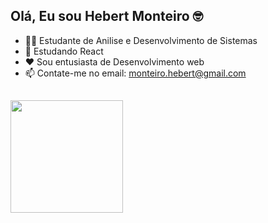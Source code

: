 ## Olá, Eu sou Hebert Monteiro 🤓

- 🧑‍🎓 Estudante de Anilise e Desenvolvimento de Sistemas
- 👀 Estudando React 
- ❤️ Sou entusiasta de Desenvolvimento web
- 📫 Contate-me no email: monteiro.hebert@gmail.com
##

<div>
  <a href="https://beacons.ai/rafaballerini">
  <img height="180em" src="https://github-readme-stats.vercel.app/api?username=hebertclesley&show_icons=true&theme=white&include_all_commits=true&count_private=true"/>
</div>
